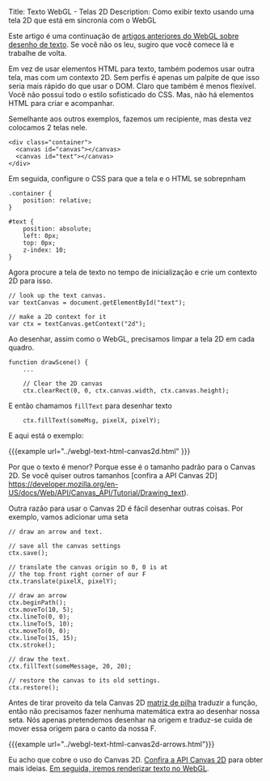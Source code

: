 Title: Texto WebGL - Telas 2D
Description: Como exibir texto usando uma tela 2D que está em sincronia com o WebGL

Este artigo é uma continuação de [artigos anteriores do WebGL sobre desenho de texto](webgl-text-html.html). Se você não os leu, sugiro que você comece lá e trabalhe de volta.

Em vez de usar elementos HTML para texto, também podemos usar outra tela, mas com um contexto 2D. Sem perfis é apenas um palpite de que isso seria mais rápido do que usar o DOM. Claro que também é menos flexível. Você não possui todo o estilo sofisticado do CSS. Mas, não há elementos HTML para criar e acompanhar.

Semelhante aos outros exemplos, fazemos um recipiente, mas desta vez colocamos 2 telas nele.

    <div class="container">
      <canvas id="canvas"></canvas>
      <canvas id="text"></canvas>
    </div>

Em seguida, configure o CSS para que a tela e o HTML se sobrepnham

    .container {
        position: relative;
    }

    #text {
        position: absolute;
        left: 0px;
        top: 0px;
        z-index: 10;
    }

Agora procure a tela de texto no tempo de inicialização e crie um contexto 2D para isso.

    // look up the text canvas.
    var textCanvas = document.getElementById("text");

    // make a 2D context for it
    var ctx = textCanvas.getContext("2d");

Ao desenhar, assim como o WebGL, precisamos limpar a tela 2D em cada quadro.

    function drawScene() {
        ...

        // Clear the 2D canvas
        ctx.clearRect(0, 0, ctx.canvas.width, ctx.canvas.height);

E então chamamos `fillText` para desenhar texto

        ctx.fillText(someMsg, pixelX, pixelY);

E aqui está o exemplo:

{{{example url="../webgl-text-html-canvas2d.html" }}}

Por que o texto é menor? Porque esse é o tamanho padrão para o Canvas 2D.
Se você quiser outros tamanhos [confira a API Canvas 2D] https://developer.mozilla.org/en-US/docs/Web/API/Canvas_API/Tutorial/Drawing_text).

Outra razão para usar o Canvas 2D é fácil desenhar outras coisas. Por exemplo, vamos adicionar uma seta

    // draw an arrow and text.

    // save all the canvas settings
    ctx.save();

    // translate the canvas origin so 0, 0 is at
    // the top front right corner of our F
    ctx.translate(pixelX, pixelY);

    // draw an arrow
    ctx.beginPath();
    ctx.moveTo(10, 5);
    ctx.lineTo(0, 0);
    ctx.lineTo(5, 10);
    ctx.moveTo(0, 0);
    ctx.lineTo(15, 15);
    ctx.stroke();

    // draw the text.
    ctx.fillText(someMessage, 20, 20);

    // restore the canvas to its old settings.
    ctx.restore();

Antes de tirar proveito da tela Canvas 2D [matriz de pilha](webgl-2d-matrix-stack.html) traduzir a função, então não precisamos fazer nenhuma matemática extra ao desenhar nossa seta. Nós apenas pretendemos desenhar na origem e traduz-se cuida de mover essa origem para o canto da nossa F.

{{{example url="../webgl-text-html-canvas2d-arrows.html"}}}

Eu acho que cobre o uso do Canvas 2D. [Confira a API Canvas 2D](https://developer.mozilla.org/en-US/docs/Web/API/CanvasRenderingContext2D) para obter mais ideias. [Em seguida, iremos renderizar texto no WebGL](webgl-text-texture.html).
